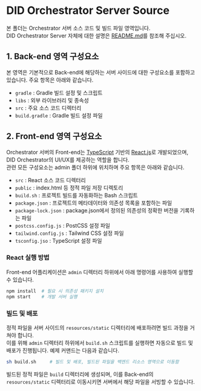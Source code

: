 DID Orchestrator Server Source
==

본 폴더는 Orchestrator 서버 소스 코드 및 빌드 파일 영역입니다.<br>
DID Orchestrator Server 자체에 대한 설명은 [README.md](../../README_ko.md)를 참조해 주십시오.

## 1. Back-end 영역 구성요소
본 영역은 기본적으로 Back-end에 해당하는 서버 사이드에 대한 구성요소를 포함하고 있습니다. 주요 항목은 아래와 같습니다.

- `gradle` : Gradle 빌드 설정 및 스크립트
- `libs` : 외부 라이브러리 및 종속성
- `src` : 주요 소스 코드 디렉터리
- `build.gradle` : Gradle 빌드 설정 파일

## 2. Front-end 영역 구성요소
Orchestrator 서버의 Front-end는 [TypeScript](https://www.typescriptlang.org/) 기반의 [React.js](https://react.dev/)로 개발되었으며, DID Orchestrator의 UI/UX를 제공하는 역할을 합니다.<br>
관련 모든 구성요소는 admin 폴더 하위에 위치하며 주요 항목은 아래와 같습니다.

- `src` : React 소스 코드 디렉터리
- `public` : index.html 등 정적 파일 저장 디렉토리
- `build.sh` : 프로젝트 빌드를 자동화하는 Bash 스크립트
- `package.json` : 프로젝트의 메타데이터와 의존성 목록을 포함하는 파일
- `package-lock.json` : package.json에서 정의된 의존성의 정확한 버전을 기록하는 파일
- `postcss.config.js` : PostCSS 설정 파일
- `tailwind.config.js` : Tailwind CSS 설정 파일
- `tsconfig.jso` : TypeScript 설정 파일

### React 실행 방법
Front-end 어플리케이션은 `admin` 디렉터리 하위에서 아래 명령어를 사용하여 실행할 수 있습니다.

```sh
npm install  # 필요 시 의존성 패키지 설치
npm start    # 개발 서버 실행
```

### 빌드 및 배포
정적 파일을 서버 사이드의 `resources/static` 디렉터리에 배포하려면 빌드 과정을 거쳐야 합니다.<br>이를 위해 `admin` 디렉터리 하위에서 `build.sh` 스크립트를 실행하면 자동으로 빌드 및 배포가 진행됩니다. 예제 커맨드는 다음과 같습니다.

```sh
sh build.sh     # 빌드 및 배포, 빌드된 파일을 백엔드 리소스 영역으로 이동함
```

빌드된 정적 파일은 `build` 디렉터리에 생성되며, 이를 Back-end의 `resources/static` 디렉터리로 이동시키면 서버에서 해당 파일을 서빙할 수 있습니다.
